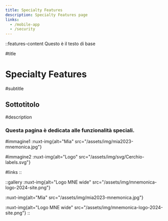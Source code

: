```yaml
---
title: Specialty Features
description: Specialty Features page
links:
  - /mobile-app
  - /security
---
```


::features-content
Questo è il testo di base

#title
# Specialty Features

#subtitle
## Sottotitolo

#description
### Questa pagina è dedicata alle funzionalità speciali.

#immagine1
:nuxt-img{alt="Mia" src="/assets/img/mia2023-mnemonica.jpg"}

#immagine2
:nuxt-img{alt="Logo" src="/assets/img/svg/Cerchio-labels.svg"}

#links
::

::gallery
:nuxt-img{alt="Logo MNE wide" src="/assets/img/mnemonica-logo-2024-site.png"}

 

:nuxt-img{alt="Mia" src="/assets/img/mia2023-mnemonica.jpg"}

 

:nuxt-img{alt="Logo MNE wide" src="/assets/img/mnemonica-logo-2024-site.png"}
::
